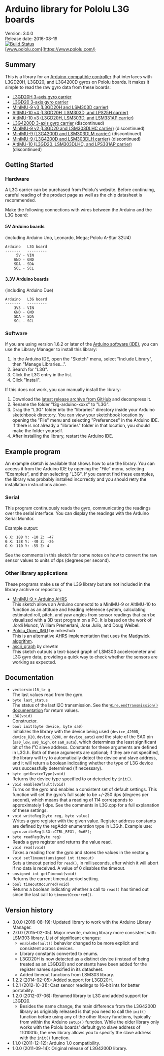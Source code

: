 # Arduino library for Pololu L3G boards

Version: 3.0.0 <br>
Release date: 2016-08-19 <br>
[![Build Status](https://travis-ci.org/pololu/l3g-arduino.svg?branch=master)](https://travis-ci.org/pololu/l3g-arduino) <br>
[www.pololu.com](https://www.pololu.com/)

## Summary

This is a library for an
[Arduino-compatible controller](https://www.pololu.com/arduino) that
interfaces with L3GD20H, L3GD20, and L3G4200D gyros on Pololu
boards. It makes it simple to read the raw gyro data from these
boards:

* [L3GD20H 3-axis gyro carrier](https://www.pololu.com/catalog/product/2129)
* [L3GD20 3-axis gyro carrier](https://www.pololu.com/catalog/product/2125)
* [MinIMU-9 v3 (L3GD20H and LSM303D carrier)](https://www.pololu.com/catalog/product/2468)
* [AltIMU-10 v4 (L3GD20H, LSM303D, and LPS25H carrier)](https://www.pololu.com/catalog/product/2470)
* [AltIMU-10 v3 (L3GD20H, LSM303D, and LSM331AP carrier)](https://www.pololu.com/catalog/product/2469)
* [L3G4200D 3-axis gyro carrier](https://www.pololu.com/catalog/product/1272) (discontinued)
* [MinIMU-9 v2 (L3GD20 and LSM303DLHC carrier)](https://www.pololu.com/catalog/product/1268) (discontinued)
* [MinIMU-9 (L3G4200D and LSM303DLM carrier)](https://www.pololu.com/catalog/product/1265) (discontinued)
* [MinIMU-9 (L3G4200D and LSM303DLH carrier)](https://www.pololu.com/catalog/product/1264) (discontinued)
* [AltIMU-10 (L3GD20, LSM303DLHC, and LPS331AP carrier)](https://www.pololu.com/catalog/product/1269) (discontinued)

## Getting Started

### Hardware


A L3G carrier can be purchased from Pololu's website. Before
continuing, careful reading of the product page as well as the chip
datasheet is recommended.

Make the following connections with wires between the Arduino and the
L3G board:

#### 5V Arduino boards

(including Arduino Uno, Leonardo, Mega; Pololu A-Star 32U4)

    Arduino   L3G board
    -------   ---------
         5V - VIN
        GND - GND
        SDA - SDA
        SCL - SCL

#### 3.3V Arduino boards

(including Arduino Due)

    Arduino   L3G board
    -------   ---------
        3V3 - VIN
        GND - GND
        SDA - SDA
        SCL - SCL

### Software

If you are using version 1.6.2 or later of the
[Arduino software (IDE)](https://www.arduino.cc/en/Main/Software), you can use
the Library Manager to install this library:

1. In the Arduino IDE, open the "Sketch" menu, select "Include Library", then
   "Manage Libraries...".
2. Search for "L3G".
3. Click the L3G entry in the list.
4. Click "Install".

If this does not work, you can manually install the library:

1. Download the
   [latest release archive from GitHub](https://github.com/pololu/l3g-arduino/releases)
   and decompress it.
2. Rename the folder "l3g-arduino-xxxx" to "L3G".
3. Drag the "L3G" folder into the "libraries" directory inside your
   Arduino sketchbook directory. You can view your sketchbook location by
   opening the "File" menu and selecting "Preferences" in the Arduino IDE. If
   there is not already a "libraries" folder in that location, you should make
   the folder yourself.
4. After installing the library, restart the Arduino IDE.

## Example program

An example sketch is available that shows how to use the library.  You
can access it from the Arduino IDE by opening the "File" menu,
selecting "Examples", and then selecting "L3G".  If you cannot find
these examples, the library was probably installed incorrectly and you
should retry the installation instructions above.

### Serial

This program continuously reads the gyro, communicating the readings
over the serial interface. You can display the readings with the
Arduino Serial Monitor.

Example output:

    G X: 188 Y: -10 Z: -47
    G X: 138 Y: -40 Z: -26
    G X: 110 Y: -55 Z: 4

See the comments in this sketch for some notes on how to convert the
raw sensor values to units of dps (degrees per second).

### Other library applications

These programs make use of the L3G library but are not included in the
library archive or repository.

- [MinIMU-9 + Arduino AHRS](https://github.com/pololu/minimu-9-ahrs-arduino)
  <br> This sketch allows an Arduino connectd to a MinIMU-9 or
  AltIMU-10 to function as an attitude and heading reference system,
  calculating estimated roll, pitch, and yaw angles from sensor
  readings that can be visualized with a 3D test program on a PC. It
  is based on the work of Jordi Munoz, William Premerlani, Jose Julio,
  and Doug Weibel.
- [Pololu_Open_IMU](https://github.com/mikeshub/Pololu_Open_IMU)
  by mikeshub <br> This is an alternative AHRS implementation that
  uses the
  [Madgwick algorithm](http://www.x-io.co.uk/open-source-imu-and-ahrs-algorithms/).
- [ascii_graph](https://gist.github.com/drewtm/9081341) by drewtm <br>
  This sketch outputs a text-based graph of LSM303 accelerometer and
  L3G gyro data, providing a quick way to check whether the sensors
  are working as expected.

## Documentation

- `vector<int16_t> g` <br> The last values read from the gyro.
- `byte last_status` <br> The status of the last I2C transmission. See
  the
  [`Wire.endTransmission()` documentation](https://arduino.cc/en/Reference/WireEndTransmission)
  for return values.
- `L3G(void)` <br> Constructor.
- `bool init(byte device, byte sa0)` <br> Initializes the library with
  the device being used (`device_4200D`, `device_D20`, `device_D20H`,
  or `device_auto`) and the state of the SA0 pin (`sa0_low`,
  `sa0_high`, or `sa0_auto`), which determines the least significant
  bit of the I²C slave address. Constants for these arguments are
  defined in L3G.h. Both of these arguments are optional; if they are
  not specified, the library will try to automatically detect the
  device and slave address, and it will return a boolean indicating
  whether the type of L3G device was successfully determined (if
  necessary).
- `byte getDeviceType(void)` <br> Returns the device type specified to
  or detected by `init()`.
- `void enableDefault(void)` <br> Turns on the gyro and enables a
  consistent set of default settings.  This function will set the
  gyro's full scale to be +/-250 dps (degrees per second), which means
  that a reading of 114 corresponds to approximately 1 dps. See the
  comments in L3G.cpp for a full explanation of these settings.
- `void writeReg(byte reg, byte value)` <br> Writes a gyro register
  with the given value. Register address constants are defined by the
  regAddr enumeration type in L3G.h.  Example use:
  `gyro.writeReg(L3G::CTRL_REG1, 0x6F);`
- `byte readReg(byte reg)` <br> Reads a gyro register and returns the
  value read.
- `void read(void)` <br> Takes a reading from the gyro and stores the
  values in the vector `g`.
- `void setTimeout(unsigned int timeout)` <br> Sets a timeout period
  for `read()`, in milliseconds, after which it will abort if no data
  is received. A value of 0 disables the timeout.
- `unsigned int getTimeout(void)` <br> Returns the current timeout
  period setting.
- `bool timeoutOccurred(void)` <br> Returns a boolean indicating
  whether a call to `read()` has timed out since the last call to
  `timeoutOccurred()`.

## Version history

* 3.0.0 (2016-08-19): Updated library to work with the Arduino Library Manager.
* 2.0.0 (2015-02-05): Major rewrite, making library more consistent
  with LSM303 library. List of significant changes:
    * `enableDefault()` behavior changed to be more explicit and consistent across devices.
    * Library constants converted to enums.
    * L3GD20H is now detected as a distinct device (instead of being
      treated as an L3GD20) and constants have been added for the
      register names specified in its datasheet.
    * Added timeout functions from LSM303 library.
* 1.2.2 (2014-02-05): Added support for L3GD20H.
* 1.2.1 (2012-10-31): Cast sensor readings to 16-bit ints for better portability.
* 1.2.0 (2012-07-06): Renamed library to L3G and added support for L3GD20.
    * Besides the name change, the main difference from the L3G4200D
      library as originally released is that you need to call the
      `init()` function before using any of the other library
      functions, typically from within the Arduino `setup()`
      function. While the older library only works with the Pololu
      boards' default gyro slave address of 1101001b, the new library
      allows you to specify the slave address with the `init()`
      function.
* 1.1.0 (2011-12-12): Arduino 1.0 compatibility.
* 1.0.0 (2011-09-14): Original release of L3G4200D library.
